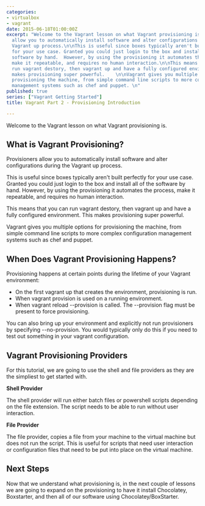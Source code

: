 ```yaml
---
categories:
- virtualbox
- vagrant
date: 2015-06-18T01:00:00Z
excerpt: "Welcome to the Vagrant lesson on what Vagrant provisioning is.\n\nProvisioners
  allow you to automatically install software and alter configurations during the
  Vagrant up process.\n\nThis is useful since boxes typically aren't built perfectly
  for your use case. Granted you could just login to the box and install all of the
  software by hand.  However, by using the provisioning it automates the process,
  make it repeatable, and requires no human interaction.\n\nThis means that you can
  run vagrant destory, then vagrant up and have a fully configured environment. This
  makes provisioning super powerful.    \n\nVagrant gives you multiple options for
  provisioning the machine, from simple command line scripts to more complex configuration
  management systems such as chef and puppet. \n"
published: true
series: ["Vagrant Getting Started"]
title: Vagrant Part 2 - Provisioning Introduction

---
```


Welcome to the Vagrant lesson on what Vagrant provisioning is.



## What is Vagrant Provisioning?

Provisioners allow you to automatically install software and alter configurations during the Vagrant up process.

This is useful since boxes typically aren't built perfectly for your use case. Granted you could just login to the box and install all of the software by hand.  However, by using the provisioning it automates the process, make it repeatable, and requires no human interaction.

This means that you can run vagrant destory, then vagrant up and have a fully configured environment. This makes provisioning super powerful.


Vagrant gives you multiple options for provisioning the machine, from simple command line scripts to more complex configuration management systems such as chef and puppet.

## When Does Vagrant Provisioning Happens?

Provisioning happens at certain points during the lifetime of your Vagrant environment:

* On the first vagrant up that creates the environment, provisioning is run.
* When vagrant provision is used on a running environment.
* When vagrant reload --provision is called. The --provision flag must be present to force provisioning.

You can also bring up your environment and explicitly not run provisioners by specifying --no-provision.  You would typically only do this if you need to test out something in your vagrant configuration.

## Vagrant Provisioning Providers

For this tutorial, we are going to use the shell and file providers as they are the simpliest to get started with.

**Shell Provider**

The shell provider will run either batch files or powershell scripts depending on the file extension.  The script needs to be able to run without user interaction.

**File Provider**

The file provider, copies a file from your machine to the virtual machine but does not run the script.  This is useful for scripts that need user interaction or configuration files that need to be put into place on the virtual machine.

## Next Steps

Now that we understand what provisioning is, in the next couple of lessons we are going to expand on the provisioning to have it install Chocolatey, Boxstarter, and then all of our software using Chocolatey/BoxStarter.

